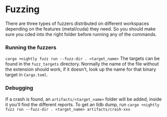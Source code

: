 # Fuzzing
There are three types of fuzzers distributed on different workspaces depending on the features (metal/cuda) they need. So you should make sure you cded into the right folder before running any of the commands.

### Running the fuzzers
`cargo +nightly fuzz run --fuzz-dir . <target_name>`
The targets can be found in the `fuzz_targets` directory. Normally the name of the file without the extension should work, if it doesn't, look up the name for that binary target in `Cargo.toml`.

### Debugging
If a crash is found, an `artifacts/<target_name>` folder will be added, inside it you'll find the different reports. To get an lldb dump, run
`cargo +nightly fuzz run --fuzz-dir . <target_name> artifacts/crash-xxx`
